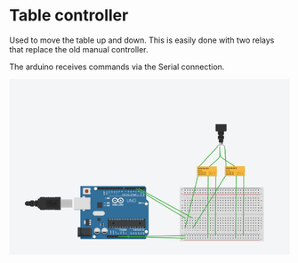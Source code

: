 # Table controller

Used to move the table up and down. This is easily done with two relays that replace the old manual controller.

The arduino receives commands via the Serial connection.

![circuit](./img/circuit.png)
